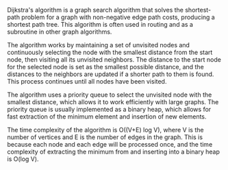 Dijkstra's algorithm is a graph search algorithm that solves the shortest-path problem for a graph with non-negative edge path costs, producing a shortest path tree. This algorithm is often used in routing and as a subroutine in other graph algorithms.

The algorithm works by maintaining a set of unvisited nodes and continuously selecting the node with the smallest distance from the start node, then visiting all its unvisited neighbors. The distance to the start node for the selected node is set as the smallest possible distance, and the distances to the neighbors are updated if a shorter path to them is found. This process continues until all nodes have been visited.

The algorithm uses a priority queue to select the unvisited node with the smallest distance, which allows it to work efficiently with large graphs. The priority queue is usually implemented as a binary heap, which allows for fast extraction of the minimum element and insertion of new elements.

The time complexity of the algorithm is O((V+E) log V), where V is the number of vertices and E is the number of edges in the graph. This is because each node and each edge will be processed once, and the time complexity of extracting the minimum from and inserting into a binary heap is O(log V).